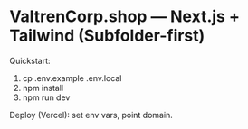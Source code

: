 # ValtrenCorp.shop — Next.js + Tailwind (Subfolder-first)

Quickstart:
1) cp .env.example .env.local
2) npm install
3) npm run dev

Deploy (Vercel): set env vars, point domain.
